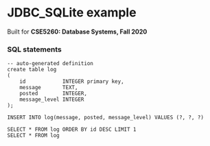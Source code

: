 # JDBC_SQLite example
Built for **CSE5260: Database Systems, Fall 2020**


### SQL statements

    -- auto-generated definition  
    create table log  
    (  
        id            INTEGER primary key,  
        message       TEXT,  
        posted        INTEGER,  
        message_level INTEGER  
    );

<!-- break -->

    INSERT INTO log(message, posted, message_level) VALUES (?, ?, ?)

<!-- break -->

    SELECT * FROM log ORDER BY id DESC LIMIT 1
    SELECT * FROM log 

